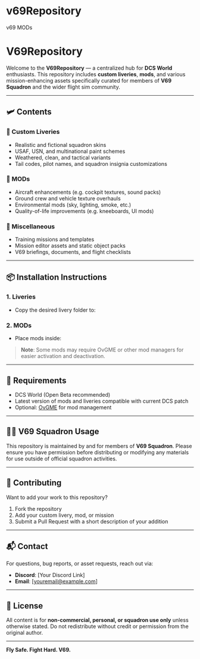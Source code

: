 # v69Repository
v69 MODs
# V69Repository

Welcome to the **V69Repository** — a centralized hub for **DCS World** enthusiasts. This repository includes **custom liveries**, **mods**, and various mission-enhancing assets specifically curated for members of **V69 Squadron** and the wider flight sim community.

---

## 🛩️ Contents

### 🎨 Custom Liveries
- Realistic and fictional squadron skins
- USAF, USN, and multinational paint schemes
- Weathered, clean, and tactical variants
- Tail codes, pilot names, and squadron insignia customizations

### 🧰 MODs
- Aircraft enhancements (e.g. cockpit textures, sound packs)
- Ground crew and vehicle texture overhauls
- Environmental mods (sky, lighting, smoke, etc.)
- Quality-of-life improvements (e.g. kneeboards, UI mods)

### 📁 Miscellaneous
- Training missions and templates
- Mission editor assets and static object packs
- V69 briefings, documents, and flight checklists

---

## 📦 Installation Instructions

### 1. **Liveries**
- Copy the desired livery folder to:

### 2. **MODs**
- Place mods inside:


> **Note**: Some mods may require OvGME or other mod managers for easier activation and deactivation.

---

## 📜 Requirements

- DCS World (Open Beta recommended)
- Latest version of mods and liveries compatible with current DCS patch
- Optional: [OvGME](https://wiki.hoggitworld.com/view/OvGME) for mod management

---

## 🧑‍✈️ V69 Squadron Usage

This repository is maintained by and for members of **V69 Squadron**. Please ensure you have permission before distributing or modifying any materials for use outside of official squadron activities.

---

## 🚧 Contributing

Want to add your work to this repository?

1. Fork the repository
2. Add your custom livery, mod, or mission
3. Submit a Pull Request with a short description of your addition

---

## 📬 Contact

For questions, bug reports, or asset requests, reach out via:

- **Discord**: [Your Discord Link]
- **Email**: [youremail@example.com]

---

## 📄 License

All content is for **non-commercial, personal, or squadron use only** unless otherwise stated. Do not redistribute without credit or permission from the original author.

---

**Fly Safe. Fight Hard. V69.**
